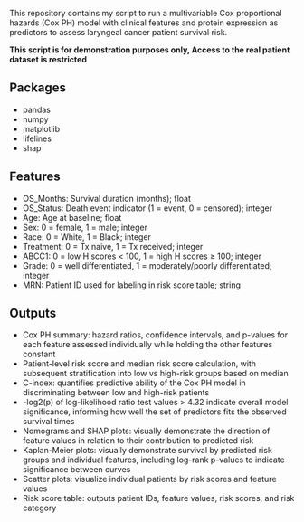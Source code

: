 This repository contains my script to run a multivariable Cox proportional hazards (Cox PH) model with clinical features and protein expression as predictors to assess laryngeal cancer patient survival risk.

**This script is for demonstration purposes only, Access to the real patient dataset is restricted**

## Packages
- pandas
- numpy
- matplotlib
- lifelines
- shap

## Features
- OS_Months: Survival duration (months); float
- OS_Status: Death event indicator (1 = event, 0 = censored); integer
- Age: Age at baseline; float
- Sex: 0 = female, 1 = male; integer
- Race: 0 = White, 1 = Black; integer
- Treatment: 0 = Tx naive, 1 = Tx received; integer
- ABCC1: 0 = low H scores < 100, 1 = high H scores ≥ 100; integer
- Grade: 0 = well differentiated, 1 = moderately/poorly differentiated; integer
- MRN: Patient ID used for labeling in risk score table; string

## Outputs
- Cox PH summary: hazard ratios, confidence intervals, and p-values for each feature assessed individually while holding the other features constant
- Patient-level risk score and median risk score calculation, with subsequent stratification into low vs high-risk groups based on median
- C-index: quantifies predictive ability of the Cox PH model in discriminating between low and high-risk patients
- -log2(p) of log-likelihood ratio test values > 4.32 indicate overall model significance, informing how well the set of predictors fits the observed survival times
- Nomograms and SHAP plots: visually demonstrate the direction of feature values in relation to their contribution to predicted risk
- Kaplan-Meier plots: visually demonstrate survival by predicted risk groups and individual features, including log-rank p-values to indicate significance between curves
- Scatter plots: visualize individual patients by risk scores and feature values
- Risk score table: outputs patient IDs, feature values, risk scores, and risk category
